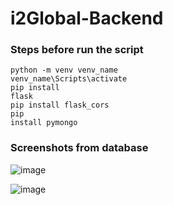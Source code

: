 # i2Global-Backend
### Steps before run the script
<code>python -m venv venv_name</code><br/>
<code>venv_name\Scripts\activate</code><br/>
<code>pip install flask</code><br/>
<code>pip install flask_cors</code><br/>
<code>pip install pymongo</code><br/>
### Screenshots from database 
![image](https://github.com/user-attachments/assets/6131b858-84cd-43c8-b274-41a42024984c)

![image](https://github.com/user-attachments/assets/894f13e6-8a47-4768-9a20-418a464ac84f)

